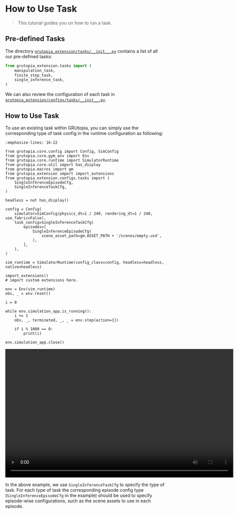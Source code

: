# How to Use Task

> This tutorial guides you on how to run a task.

## Pre-defined Tasks

The directory [`grutopia_extension/tasks/__init__.py`](https://github.com/OpenRobotLab/GRUtopia/blob/main/grutopia_extension/tasks/__init__.py) contains a list of all our pre-defined tasks:

```Python
from grutopia_extension.tasks import (
    manipulation_task,
    finite_step_task,
    single_inference_task,
)
```

We can also review the configuration of each task in [`grutopia_extension/configs/tasks/__init__.py`](https://github.com/OpenRobotLab/GRUtopia/blob/main/grutopia_extension/configs/tasks/__init__.py).


## How to Use Task

To use an existing task within GRUtopia, you can simply use the corresponding type of task config in the runtime configuration as following:

```{code-block} python
:emphasize-lines: 16-22

from grutopia.core.config import Config, SimConfig
from grutopia.core.gym_env import Env
from grutopia.core.runtime import SimulatorRuntime
from grutopia.core.util import has_display
from grutopia.macros import gm
from grutopia_extension import import_extensions
from grutopia_extension.configs.tasks import (
    SingleInferenceEpisodeCfg,
    SingleInferenceTaskCfg,
)

headless = not has_display()

config = Config(
    simulator=SimConfig(physics_dt=1 / 240, rendering_dt=1 / 240, use_fabric=False),
    task_config=SingleInferenceTaskCfg(
        episodes=[
            SingleInferenceEpisodeCfg(
                scene_asset_path=gm.ASSET_PATH + '/scenes/empty.usd',
            ),
        ],
    ),
)

sim_runtime = SimulatorRuntime(config_class=config, headless=headless, native=headless)

import_extensions()
# import custom extensions here.

env = Env(sim_runtime)
obs, _ = env.reset()

i = 0

while env.simulation_app.is_running():
    i += 1
    obs, _, terminated, _, _ = env.step(action={})

    if i % 1000 == 0:
        print(i)

env.simulation_app.close()
```

<video width="720" height="405" controls>
    <source src="../../_static/video/tutorial_use_task.webm" type="video/webm">
</video>

In the above example, we use `SingleInferenceTaskCfg` to specify the type of task. For each type of task the corresponding episode config type (`SingleInferenceEpisodeCfg` in the example) should be used to specify episode-wise configurations, such as the scene assets to use in each episode.

